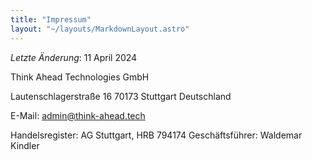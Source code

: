 ```yaml
---
title: "Impressum"
layout: "~/layouts/MarkdownLayout.astro"
---
```


_Letzte Änderung_: 11 April 2024

Think Ahead Technologies GmbH

Lautenschlagerstraße 16
70173 Stuttgart
Deutschland

E-Mail: admin@think-ahead.tech

Handelsregister: AG Stuttgart, HRB 794174
Geschäftsführer: Waldemar Kindler
